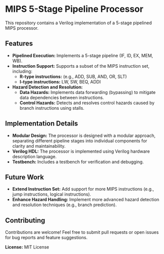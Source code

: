 # MIPS 5-Stage Pipeline Processor

This repository contains a Verilog implementation of a 5-stage pipelined MIPS processor. 

## Features

* **Pipelined Execution:** Implements a 5-stage pipeline (IF, ID, EX, MEM, WB).
* **Instruction Support:** Supports a subset of the MIPS instruction set, including:
    * **R-type instructions:**  (e.g., ADD, SUB, AND, OR, SLT)
    * **I-type instructions:** LW, SW, BEQ, ADDI
* **Hazard Detection and Resolution:**
    * **Data Hazards:**  Implements data forwarding (bypassing) to mitigate data dependencies between instructions.
    * **Control Hazards:**  Detects and resolves control hazards caused by branch instructions using stalls.

## Implementation Details

* **Modular Design:** The processor is designed with a modular approach, separating different pipeline stages into individual components for clarity and maintainability.
* **Verilog HDL:**  The processor is implemented using Verilog hardware description language.
* **Testbench:**  Includes a testbench for verification and debugging.

## Future Work

* **Extend Instruction Set:** Add support for more MIPS instructions (e.g., jump instructions, logical instructions).
* **Enhance Hazard Handling:** Implement more advanced hazard detection and resolution techniques (e.g., branch prediction).

## Contributing

Contributions are welcome! Feel free to submit pull requests or open issues for bug reports and feature suggestions.

**License:** MIT License
